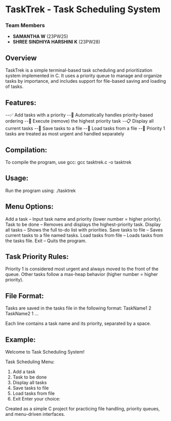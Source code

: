 # TaskTrek - Task Scheduling System

### Team Members
- **SAMANTHA W** (23PW25)
- **SHREE SINDHIYA HARSHINI K** (23PW28)


## Overview
TaskTrek is a simple terminal-based task scheduling and prioritization system implemented in C. It uses a priority queue to manage and organize tasks by importance, and includes support for file-based saving and loading of tasks.

## Features:
--✅ Add tasks with a priority
--🧠 Automatically handles priority-based ordering
--🔄 Execute (remove) the highest priority task
--📋 Display all current tasks
--💾 Save tasks to a file
--📂 Load tasks from a file
--🧹 Priority 1 tasks are treated as most urgent and handled separately

## Compilation:
To compile the program, use gcc:
  gcc tasktrek.c -o tasktrek

## Usage:
Run the program using:
  ./tasktrek

## Menu Options:
Add a task – Input task name and priority (lower number = higher priority).
Task to be done – Removes and displays the highest-priority task.
Display all tasks – Shows the full to-do list with priorities.
Save tasks to file – Saves current tasks to a file named tasks.
Load tasks from file – Loads tasks from the tasks file.
Exit – Quits the program.

## Task Priority Rules:
Priority 1 is considered most urgent and always moved to the front of the queue.
Other tasks follow a max-heap behavior (higher number = higher priority).

## File Format:
Tasks are saved in the tasks file in the following format:
  TaskName1 2
  TaskName2 1
  ...
  
Each line contains a task name and its priority, separated by a space.

## Example:
Welcome to Task Scheduling System!

Task Scheduling Menu:
1. Add a task
2. Task to be done
3. Display all tasks
4. Save tasks to file
5. Load tasks from file
6. Exit
Enter your choice:

Created as a simple C project for practicing file handling, priority queues, and menu-driven interfaces.
